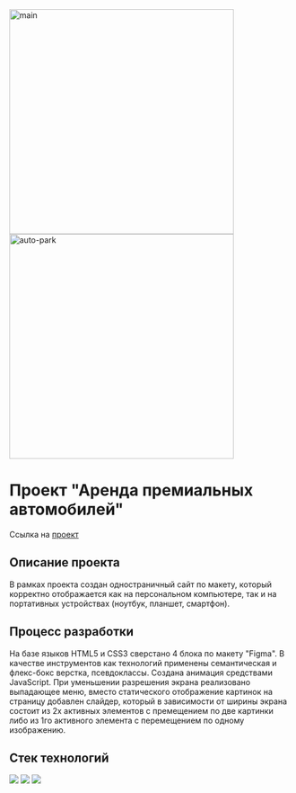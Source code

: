 <img src="https://github.com/Nadezhda-v/rent-cars/assets/109743172/16faf149-68a8-47ec-bd2d-1f4b7ece6dc4" alt="main" width="400"/>
<img src="https://github.com/Nadezhda-v/rent-cars/assets/109743172/e3ffc827-17a6-45cd-80df-72957b1f1053" alt="auto-park" width="400"/>

# Проект "Аренда премиальных автомобилей"
Ссылка на [проект](https://nadezhda-v.github.io/rent-cars/)

## Описание проекта
В рамках проекта создан одностраничный сайт по макету, который корректно отображается как на персональном компьютере, так и на портативных устройствах (ноутбук, планшет, смартфон).

## Процесс разработки
На базе языков HTML5 и CSS3 сверстано 4 блока по макету "Figma". В качестве инструментов как технологий применены семантическая и флекс-бокс верстка, псевдоклассы. Создана анимация средствами JavaScript. При уменьшении разрешения экрана реализовано выпадающее меню, вместо статического отображение картинок на страницу добавлен слайдер, который в зависимости от ширины экрана состоит из 2х активных элементов с премещением по две картинки либо из 1го активного элемента с перемещением по одному изображению.

## Стек технологий
<img src="https://camo.githubusercontent.com/d63d473e728e20a286d22bb2226a7bf45a2b9ac6c72c59c0e61e9730bfe4168c/68747470733a2f2f696d672e736869656c64732e696f2f62616467652f48544d4c352d4533344632363f7374796c653d666f722d7468652d6261646765266c6f676f3d68746d6c35266c6f676f436f6c6f723d7768697465"> <img src="https://camo.githubusercontent.com/3a0f693cfa032ea4404e8e02d485599bd0d192282b921026e89d271aaa3d7565/68747470733a2f2f696d672e736869656c64732e696f2f62616467652f435353332d3135373242363f7374796c653d666f722d7468652d6261646765266c6f676f3d63737333266c6f676f436f6c6f723d7768697465">
<img src="https://camo.githubusercontent.com/93c855ae825c1757f3426f05a05f4949d3b786c5b22d0edb53143a9e8f8499f6/68747470733a2f2f696d672e736869656c64732e696f2f62616467652f4a6176615363726970742d3332333333303f7374796c653d666f722d7468652d6261646765266c6f676f3d6a617661736372697074266c6f676f436f6c6f723d463744463145">
